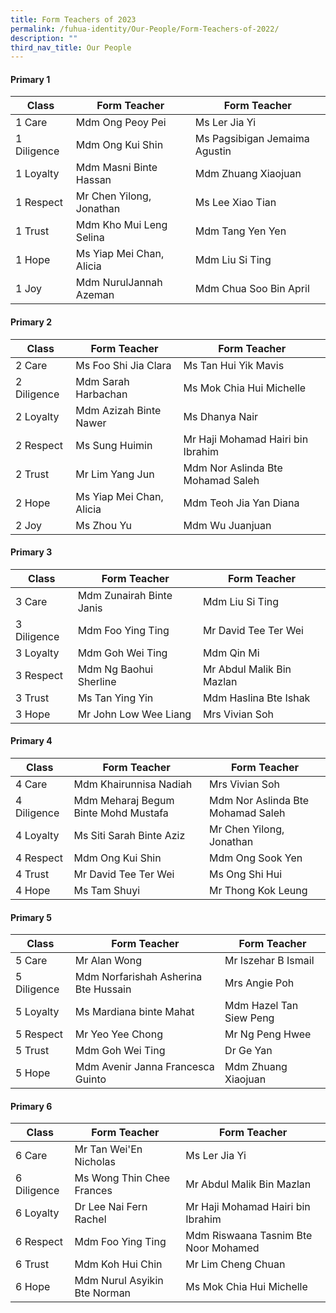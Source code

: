 ```yaml
---
title: Form Teachers of 2023
permalink: /fuhua-identity/Our-People/Form-Teachers-of-2022/
description: ""
third_nav_title: Our People
---
```

#### **Primary 1**

| Class       | Form Teacher             | Form Teacher                  |
|-------------|--------------------------|-------------------------------|
| 1 Care      | Mdm Ong Peoy Pei | Ms Ler Jia Yi  |
| 1 Diligence | Mdm Ong Kui Shin | Ms Pagsibigan Jemaima Agustin              |
| 1 Loyalty   | Mdm Masni Binte Hassan  | Mdm Zhuang Xiaojuan|
| 1 Respect   | Mr Chen Yilong, Jonathan | Ms Lee Xiao Tian |
| 1 Trust     | Mdm Kho Mui Leng Selina| Mdm Tang Yen Yen|
| 1 Hope      | Ms Yiap Mei Chan, Alicia | Mdm Liu Si Ting               |
| 1 Joy       | Mdm NurulJannah Azeman   | Mdm Chua Soo Bin April |

#### **Primary 2**

| Class       | Form Teacher               | Form Teacher                |
|-------------|----------------------------|-----------------------------|
| 2 Care      | Ms Foo Shi Jia Clara | Ms Tan Hui Yik Mavis |
| 2 Diligence | Mdm Sarah Harbachan | Ms Mok Chia Hui Michelle        |
| 2 Loyalty   | Mdm Azizah Binte Nawer | Ms Dhanya Nair |
| 2 Respect   | Ms Sung Huimin | Mr Haji Mohamad Hairi bin Ibrahim |
| 2 Trust     | Mr Lim Yang Jun | Mdm Nor Aslinda Bte Mohamad Saleh |
| 2 Hope      | Ms Yiap Mei Chan, Alicia | Mdm Teoh Jia Yan Diana|
| 2 Joy       | Ms Zhou Yu  | Mdm Wu Juanjuan |

#### **Primary 3**

| Class       | Form Teacher                 | Form Teacher                   |
|-------------|------------------------------|--------------------------------|
| 3 Care      | Mdm Zunairah Binte Janis | Mdm Liu Si Ting |
| 3 Diligence | Mdm Foo Ying Ting | Mr David Tee Ter Wei  |
| 3 Loyalty   | Mdm Goh Wei Ting | Mdm Qin Mi |
| 3 Respect   | Mdm Ng Baohui Sherline  | Mr Abdul Malik Bin Mazlan |
| 3 Trust     | Ms Tan Ying Yin | Mdm Haslina Bte Ishak |
| 3 Hope      | Mr John Low Wee Liang | Mrs Vivian Soh |

#### **Primary 4**

| Class       | Form Teacher                           | Form Teacher                      |
|-------------|----------------------------------------|-----------------------------------|
| 4 Care      | Mdm Khairunnisa Nadiah | Mrs Vivian Soh                    |
| 4 Diligence | Mdm Meharaj Begum  Binte Mohd Mustafa  | Mdm Nor Aslinda Bte Mohamad Saleh |
| 4 Loyalty   | Ms Siti Sarah Binte Aziz               | Mr Chen Yilong, Jonathan          |
| 4 Respect   | Mdm Ong Kui Shin                       | Mdm Ong Sook Yen                  |
| 4 Trust     |  Mr David Tee Ter Wei                  | Ms Ong Shi Hui                    |
| 4 Hope      | Ms Tam Shuyi                           | Mr Thong Kok Leung                |

#### **Primary 5**

| Class       | Form Teacher                         | Form Teacher            |
|-------------|--------------------------------------|-------------------------|
| 5 Care      | Mr Alan Wong                         | Mr Iszehar B Ismail     |
| 5 Diligence | Mdm Norfarishah Asherina Bte Hussain | Mrs Angie Poh           |
| 5 Loyalty   | Ms Mardiana binte Mahat              | Mdm Hazel Tan Siew Peng |
| 5 Respect   | Mr Yeo Yee Chong                     | Mr Ng Peng Hwee         |
| 5 Trust     | Mdm Goh Wei Ting                     | Dr Ge Yan               |
| 5 Hope      | Mdm Avenir Janna Francesca Guinto    | Mdm Zhuang Xiaojuan     |

#### **Primary 6**

| Class       | Form Teacher                 | Form Teacher                         |
|-------------|------------------------------|--------------------------------------|
| 6 Care      | Mr Tan Wei'En Nicholas       | Ms Ler Jia Yi                        |
| 6 Diligence | Ms Wong Thin Chee Frances    | Mr Abdul Malik Bin Mazlan            |
| 6 Loyalty   | Dr Lee Nai Fern Rachel       | Mr Haji Mohamad Hairi bin Ibrahim    |
| 6 Respect   | Mdm Foo Ying Ting            | Mdm Riswaana Tasnim Bte Noor Mohamed |
| 6 Trust     | Mdm Koh Hui Chin             | Mr Lim Cheng Chuan                   |
| 6 Hope      | Mdm Nurul Asyikin Bte Norman | Ms Mok Chia Hui Michelle             |